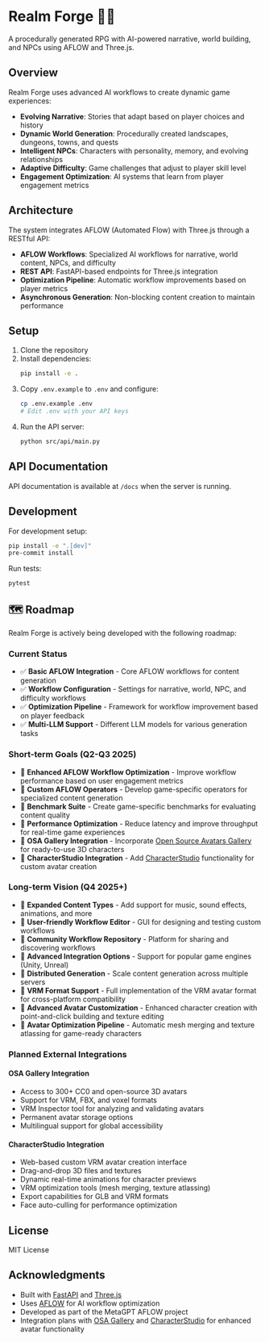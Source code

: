 # Realm Forge 🏰✨

A procedurally generated RPG with AI-powered narrative, world building, and NPCs using AFLOW and Three.js.

## Overview

Realm Forge uses advanced AI workflows to create dynamic game experiences:

- **Evolving Narrative**: Stories that adapt based on player choices and history
- **Dynamic World Generation**: Procedurally created landscapes, dungeons, towns, and quests
- **Intelligent NPCs**: Characters with personality, memory, and evolving relationships
- **Adaptive Difficulty**: Game challenges that adjust to player skill level
- **Engagement Optimization**: AI systems that learn from player engagement metrics

## Architecture

The system integrates AFLOW (Automated Flow) with Three.js through a RESTful API:

- **AFLOW Workflows**: Specialized AI workflows for narrative, world content, NPCs, and difficulty
- **REST API**: FastAPI-based endpoints for Three.js integration
- **Optimization Pipeline**: Automatic workflow improvements based on player metrics
- **Asynchronous Generation**: Non-blocking content creation to maintain performance

## Setup

1. Clone the repository
2. Install dependencies:
   ```bash
   pip install -e .
   ```
3. Copy `.env.example` to `.env` and configure:
   ```bash
   cp .env.example .env
   # Edit .env with your API keys
   ```
4. Run the API server:
   ```bash
   python src/api/main.py
   ```

## API Documentation

API documentation is available at `/docs` when the server is running.

## Development

For development setup:
```bash
pip install -e ".[dev]"
pre-commit install
```

Run tests:
```bash
pytest
```



## 🗺️ Roadmap

Realm Forge is actively being developed with the following roadmap:

### Current Status

- ✅ **Basic AFLOW Integration** - Core AFLOW workflows for content generation
- ✅ **Workflow Configuration** - Settings for narrative, world, NPC, and difficulty workflows
- ✅ **Optimization Pipeline** - Framework for workflow improvement based on player feedback
- ✅ **Multi-LLM Support** - Different LLM models for various generation tasks

### Short-term Goals (Q2-Q3 2025)

- 🔄 **Enhanced AFLOW Workflow Optimization** - Improve workflow performance based on user engagement metrics
- 🔄 **Custom AFLOW Operators** - Develop game-specific operators for specialized content generation
- 🔄 **Benchmark Suite** - Create game-specific benchmarks for evaluating content quality
- 🔄 **Performance Optimization** - Reduce latency and improve throughput for real-time game experiences
- 🔄 **OSA Gallery Integration** - Incorporate [Open Source Avatars Gallery](https://github.com/ToxSam/osa-gallery) for ready-to-use 3D characters
- 🔄 **CharacterStudio Integration** - Add [CharacterStudio](https://github.com/ToxSam/CharacterStudio) functionality for custom avatar creation

### Long-term Vision (Q4 2025+)

- 📅 **Expanded Content Types** - Add support for music, sound effects, animations, and more
- 📅 **User-friendly Workflow Editor** - GUI for designing and testing custom workflows
- 📅 **Community Workflow Repository** - Platform for sharing and discovering workflows
- 📅 **Advanced Integration Options** - Support for popular game engines (Unity, Unreal)
- 📅 **Distributed Generation** - Scale content generation across multiple servers
- 📅 **VRM Format Support** - Full implementation of the VRM avatar format for cross-platform compatibility
- 📅 **Advanced Avatar Customization** - Enhanced character creation with point-and-click building and texture editing
- 📅 **Avatar Optimization Pipeline** - Automatic mesh merging and texture atlassing for game-ready characters

### Planned External Integrations

#### OSA Gallery Integration
- Access to 300+ CC0 and open-source 3D avatars
- Support for VRM, FBX, and voxel formats
- VRM Inspector tool for analyzing and validating avatars
- Permanent avatar storage options
- Multilingual support for global accessibility

#### CharacterStudio Integration
- Web-based custom VRM avatar creation interface
- Drag-and-drop 3D files and textures
- Dynamic real-time animations for character previews
- VRM optimization tools (mesh merging, texture atlassing)
- Export capabilities for GLB and VRM formats
- Face auto-culling for performance optimization

## License

MIT License

## Acknowledgments

- Built with [FastAPI](https://fastapi.tiangolo.com/) and [Three.js](https://threejs.org/)
- Uses [AFLOW](https://github.com/metagpt-ai/metagpt/tree/main/metagpt/ext/aflow) for AI workflow optimization
- Developed as part of the MetaGPT AFLOW project
- Integration plans with [OSA Gallery](https://github.com/ToxSam/osa-gallery) and [CharacterStudio](https://github.com/ToxSam/CharacterStudio) for enhanced avatar functionality
